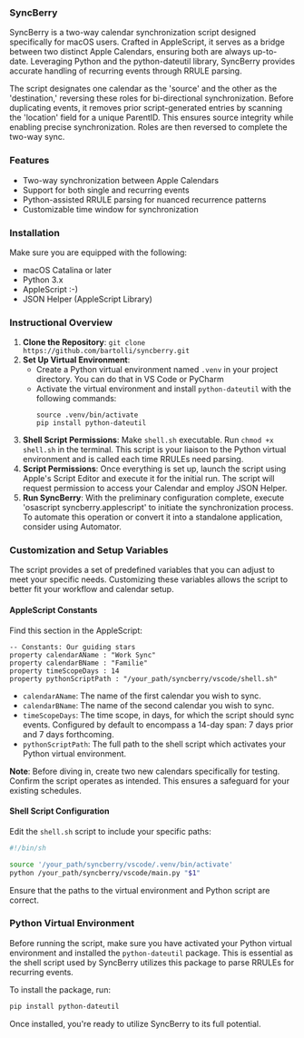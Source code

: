 ### SyncBerry

SyncBerry is a two-way calendar synchronization script designed specifically for macOS users. Crafted in AppleScript, it serves as a bridge between two distinct Apple Calendars, ensuring both are always up-to-date. Leveraging Python and the python-dateutil library, SyncBerry provides accurate handling of recurring events through RRULE parsing.

The script designates one calendar as the 'source' and the other as the 'destination,' reversing these roles for bi-directional synchronization. Before duplicating events, it removes prior script-generated entries by scanning the 'location' field for a unique ParentID. This ensures source integrity while enabling precise synchronization. Roles are then reversed to complete the two-way sync.

### Features
- Two-way synchronization between Apple Calendars
- Support for both single and recurring events
- Python-assisted RRULE parsing for nuanced recurrence patterns
- Customizable time window for synchronization


### Installation
Make sure you are equipped with the following:

- macOS Catalina or later
- Python 3.x
- AppleScript :-)
- JSON Helper (AppleScript Library)

### Instructional Overview

1. **Clone the Repository**: 
    `git clone https://github.com/bartolli/syncberry.git`
2. **Set Up Virtual Environment**: 
    - Create a Python virtual environment named `.venv` in your project directory. You can do that in VS Code or PyCharm
    - Activate the virtual environment and install `python-dateutil` with the following commands:
      ```
      source .venv/bin/activate
      pip install python-dateutil
      ```
3. **Shell Script Permissions**: Make `shell.sh` executable. Run `chmod +x shell.sh` in the terminal. This script is your liaison to the Python virtual environment and is called each time RRULEs need parsing. 
4. **Script Permissions**: Once everything is set up, launch the script using Apple's Script Editor and execute it for the initial run. The script will request permission to access your Calendar and employ JSON Helper.
5. **Run SyncBerry**: With the preliminary configuration complete, execute 'osascript syncberry.applescript' to initiate the synchronization process. To automate this operation or convert it into a standalone application, consider using Automator.

### Customization and Setup Variables

The script provides a set of predefined variables that you can adjust to meet your specific needs. Customizing these variables allows the script to better fit your workflow and calendar setup.

#### AppleScript Constants

Find this section in the AppleScript:

```applescript
-- Constants: Our guiding stars
property calendarAName : "Work Sync"
property calendarBName : "Familie"
property timeScopeDays : 14
property pythonScriptPath : "/your_path/syncberry/vscode/shell.sh"
```
- `calendarAName`: The name of the first calendar you wish to sync.
- `calendarBName`: The name of the second calendar you wish to sync.
- `timeScopeDays`: The time scope, in days, for which the script should sync events. Configured by default to encompass a 14-day span: 7 days prior and 7 days forthcoming.
- `pythonScriptPath`: The full path to the shell script which activates your Python virtual environment.

**Note**: Before diving in, create two new calendars specifically for testing. Confirm the script operates as intended. This ensures a safeguard for your existing schedules.

#### Shell Script Configuration

Edit the `shell.sh` script to include your specific paths:

```sh
#!/bin/sh

source '/your_path/syncberry/vscode/.venv/bin/activate'
python /your_path/syncberry/vscode/main.py "$1"
```
Ensure that the paths to the virtual environment and Python script are correct.

### Python Virtual Environment

Before running the script, make sure you have activated your Python virtual environment and installed the `python-dateutil` package. This is essential as the shell script used by SyncBerry utilizes this package to parse RRULEs for recurring events.

To install the package, run:

```bash
pip install python-dateutil
```
Once installed, you're ready to utilize SyncBerry to its full potential.
